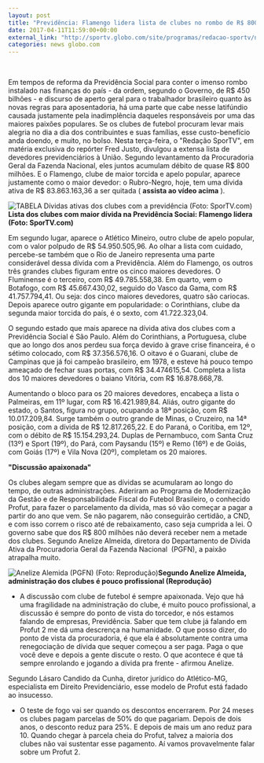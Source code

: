 ```yaml
---
layout: post
title: "Previdência: Flamengo lidera lista de clubes no rombo de R$ 800 milhões"
date: 2017-04-11T11:59:00+00:00
external_link: "http://sportv.globo.com/site/programas/redacao-sportv/noticia/2017/04/viloes-da-previdencia-fla-lidera-lista-de-clubes-no-rombo-de-r-800-milhoes.html"
categories: news globo.com
---
```

&nbsp;

Em tempos de reforma da Previdência Social para conter o imenso rombo instalado nas finanças do país - da ordem, segundo o Governo, de R$ 450 bilhões - e discurso de aperto geral para o trabalhador brasileiro quanto às novas regras para aposentadoria, há uma parte que cabe nesse latifúndio causada justamente pela inadimplência daqueles responsáveis por uma das maiores paixões populares. Se os clubes de futebol procuram levar mais alegria no dia a dia dos contribuintes e suas famílias, esse custo-benefício anda doendo, e muito, no bolso. Nesta terça-feira, o "Redação SporTV", em matéria exclusiva do repórter Fred Justo, divulgou a extensa lista de devedores previdenciários à União. Segundo levantamento da Procuradoria Geral da Fazenda Nacional, eles juntos acumulam débito de quase R$ 800 milhões. E o Flamengo, clube de maior torcida e apelo popular, aparece justamente como o maior devedor: o Rubro-Negro, hoje, tem uma dívida ativa de R$ 83.863.163,36 a ser quitada ( **assista ao vídeo acima** ).

 ![TABELA Dívidas ativas dos clubes com a previdência (Foto: SporTV.com)](http://s2.glbimg.com/fToj6LGMNToIi7E3ZtaOk51o94I=/0x0:345x860/300x750/s.glbimg.com/es/ge/f/original/2017/04/11/tabela1_IUvRmlj.png "TABELA Dívidas ativas dos clubes com a previdência (Foto: SporTV.com)")**Lista dos clubes com maior dívida&nbsp;na Previdência Sociai: Flamengo lidera (Foto: SporTV.com)**

Em segundo lugar, aparece o Atlético Mineiro, outro clube de apelo popular, com o valor polpudo de R$ 54.950.505,96. Ao olhar a lista com cuidado, percebe-se também que o Rio de Janeiro representa uma parte considerável dessa dívida com a Previdência. Além do Flamengo, os outros três grandes clubes figuram entre os cinco maiores devedores. O Fluminense é o terceiro, com R$ 49.785.558,38. Em quarto, vem o Botafogo, com R$ 45.667.430,02, seguido do Vasco da Gama, com R$ 41.757.794,41. Ou seja: dos cinco maiores devedores, quatro são cariocas. Depois aparece outro gigante em popularidade: o Corinthians, clube da segunda maior torcida do país, é o sexto, com 41.722.323,04.

O segundo estado que mais aparece na dívida ativa dos clubes com a Previdência Social é São Paulo. Além do Corinthians, a Portuguesa, clube que ao longo dos anos perdeu sua força devido à grave crise financeira, é o sétimo colocado, com R$ 37.356.576,16. O oitavo é o Guarani, clube de Campinas que já foi campeão brasileiro, em 1978, e esteve há pouco tempo ameaçado de fechar suas portas, com R$ 34.474615,54. Completa a lista dos 10 maiores devedores o baiano Vitória, com R$ 16.878.668,78.

Aumentando o bloco para os 20 maiores devedores, encabeça a lista o Palmeiras, em 11º lugar, com R$ 16.421.989,84. Aliás, outro gigante do estado, o Santos, figura no grupo, ocupando a 18ª posição, com R$ 10.017.209,84. Surge também o outro grande de Minas, o Cruzeiro, na 14ª posição, com a dívida de R$ 12.817.265,22. E do Paraná, o Coritiba, em 12º, com o débito de R$ 15.154.293,24. Duplas de Pernambuco, com Santa Cruz (13º) e Sport (19º), do Pará, com Paysandu (15º) e Remo (16º) e de Goiás, com Goiás (17º) e Vila Nova (20º), completam os 20 maiores.

**"Discussão apaixonada"**

Os clubes alegam sempre que as dívidas se acumularam ao longo do tempo, de outras administrações. Aderiram ao Programa de Modernização da Gestão e de Responsabilidade Fiscal do Futebol Brasileiro, o conhecido Profut, para fazer o parcelamento da dívida, mas só vão começar a pagar a partir do ano que vem. Se não pagarem, não conseguirão certidão, a CND, e com isso correm o risco até de rebaixamento, caso seja cumprida a lei. O governo sabe que dos R$ 800 milhões não deverá receber nem a metade dos clubes. Segundo Anelize Almeida, diretora do Departamento de Dívida Ativa da Procuradoria Geral da Fazenda Nacional &nbsp;(PGFN), a paixão atrapalha muito.

 ![Anelize Alemida (PGFN) (Foto: Reprodução)](http://s2.glbimg.com/VRKjC2VdaGHwW9zMdWynRS0CWFI=/0x0:804x470/690x403/s.glbimg.com/es/ge/f/original/2017/04/11/anelize_almeida_rgVB15H.png "Anelize Alemida (PGFN) (Foto: Reprodução)")**Segundo Anelize Almeida, administração dos clubes é pouco profissional (Reprodução)**

- A discussão com clube de futebol é sempre apaixonada. Vejo que há uma fragilidade na administração do clube, é muito pouco profissional, a discussão é sempre do ponto de vista do torcedor, e nós estamos falando de empresas, Previdência. Saber que tem clube já falando em Profut 2 me dá uma descrença na humanidade. O que posso dizer, do ponto de vista da procuradoria, é que ela é absolutamente contra uma renegociação de dívida que sequer começou a ser paga. Paga o que você deve e depois a gente discute o resto. O que acontece é que tá sempre enrolando e jogando a dívida pra frente - afirmou Anelize.

Segundo Lásaro Candido da Cunha, diretor jurídico do Atlético-MG, especialista em Direito Previdenciário, esse modelo de Profut está fadado ao insucesso.

- O teste de fogo vai ser quando os descontos encerrarem. Por 24 meses os clubes pagam parcelas de 50% do que pagariam. Depois de dois anos, o desconto reduz para 25%. E depois de mais um ano reduz para 10. Quando chegar à parcela cheia do Profut, talvez a maioria dos clubes não vai sustentar esse pagamento. Aí vamos provavelmente falar sobre um Profut 2.

